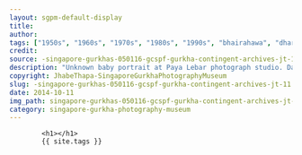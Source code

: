 ```yaml
---
layout: sgpm-default-display
title: 
author: 
tags: ["1950s", "1960s", "1970s", "1980s", "1990s", "bhairahawa", "dharan", "gurkhas", "kathmandu", "nepal", "pokhara", "singapore", "singapore gurkha archive", "singapore gurkha old photographs", "singapore gurkha photography museum", "singapore gurkhas"]
credit: 
source: -singapore-gurkhas-050116-gcspf-gurkha-contingent-archives-jt-11
description: "Unknown baby portrait at Paya Lebar photograph studio. Date: Unknown."
copyright: JhabeThapa-SingaporeGurkhaPhotographyMuseum
slug: -singapore-gurkhas-050116-gcspf-gurkha-contingent-archives-jt-11
date: 2014-10-11
img_path: singapore-gurkhas-050116-gcspf-gurkha-contingent-archives-jt-11.jpg
category: singapore-gurkha-photography-museum
---
```

	 		

	 		<h1></h1>
	 		{{ site.tags }}
	 		
